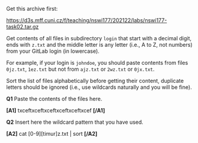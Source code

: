 Get this archive first:

https://d3s.mff.cuni.cz/f/teaching/nswi177/202122/labs/nswi177-task02.tar.gz

Get contents of all files in subdirectory `login` that
start with a decimal digit, ends with `z.txt` and the middle letter is
any letter (i.e., A to Z, not numbers) from your GitLab login
(in lowercase).

For example, if your login is `johndoe`, you should paste contents from files
`0jz.txt`, `1ez.txt` but not from `ajz.txt` or `2wz.txt` or
`0jx.txt`.

Sort the list of files alphabetically before getting their content, duplicate
letters should be ignored (i.e., use wildcards naturally and you will be fine).


**Q1** Paste the contents of the files here.

**[A1]** txceftxceftxceftxceftxceftxcef **[/A1]**


**Q2** Insert here the wildcard pattern that you have used.

**[A2]** cat [0-9][timur]z.txt | sort  **[/A2]**
